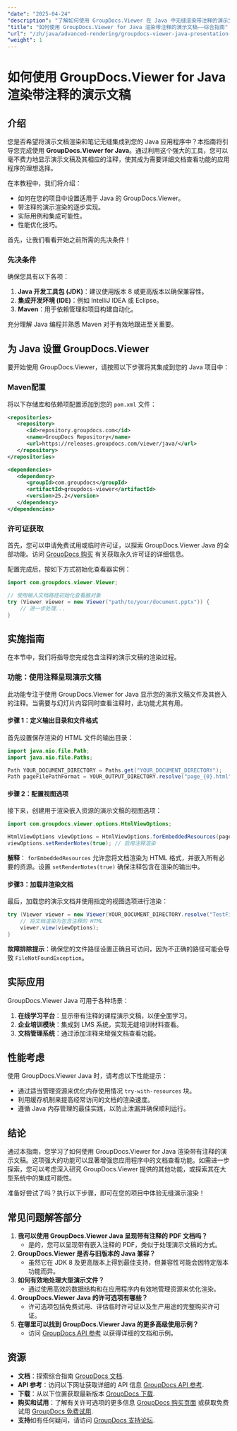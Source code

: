 ```yaml
---
"date": "2025-04-24"
"description": "了解如何使用 GroupDocs.Viewer 在 Java 中无缝渲染带注释的演示文稿。本指南涵盖设置、实现和性能优化技巧。"
"title": "如何使用 GroupDocs.Viewer for Java 渲染带注释的演示文稿——综合指南"
"url": "/zh/java/advanced-rendering/groupdocs-viewer-java-presentation-notes-rendering/"
"weight": 1
---
```


# 如何使用 GroupDocs.Viewer for Java 渲染带注释的演示文稿

## 介绍

您是否希望将演示文稿渲染和笔记无缝集成到您的 Java 应用程序中？本指南将引导您完成使用 **GroupDocs.Viewer for Java**。通过利用这个强大的工具，您可以毫不费力地显示演示文稿及其相应的注释，使其成为需要详细文档查看功能的应用程序的理想选择。

在本教程中，我们将介绍：
- 如何在您的项目中设置适用于 Java 的 GroupDocs.Viewer。
- 带注释的演示渲染的逐步实现。
- 实际用例和集成可能性。
- 性能优化技巧。

首先，让我们看看开始之前所需的先决条件！

### 先决条件

确保您具有以下各项：
1. **Java 开发工具包 (JDK)**：建议使用版本 8 或更高版本以确保兼容性。
2. **集成开发环境 (IDE)**：例如 IntelliJ IDEA 或 Eclipse。
3. **Maven**：用于依赖管理和项目构建自动化。

充分理解 Java 编程并熟悉 Maven 对于有效地跟进至关重要。

## 为 Java 设置 GroupDocs.Viewer

要开始使用 GroupDocs.Viewer，请按照以下步骤将其集成到您的 Java 项目中：

### Maven配置

将以下存储库和依赖项配置添加到您的 `pom.xml` 文件：

```xml
<repositories>
   <repository>
      <id>repository.groupdocs.com</id>
      <name>GroupDocs Repository</name>
      <url>https://releases.groupdocs.com/viewer/java/</url>
   </repository>
</repositories>

<dependencies>
   <dependency>
      <groupId>com.groupdocs</groupId>
      <artifactId>groupdocs-viewer</artifactId>
      <version>25.2</version>
   </dependency>
</dependencies>
```

### 许可证获取

首先，您可以申请免费试用或临时许可证，以探索 GroupDocs.Viewer Java 的全部功能。访问 [GroupDocs 购买](https://purchase.groupdocs.com/buy) 有关获取永久许可证的详细信息。

配置完成后，按如下方式初始化查看器实例：

```java
import com.groupdocs.viewer.Viewer;

// 使用输入文档路径初始化查看器对象
try (Viewer viewer = new Viewer("path/to/your/document.pptx")) {
    // 进一步处理...
}
```

## 实施指南

在本节中，我们将指导您完成包含注释的演示文稿的渲染过程。

### 功能：使用注释呈现演示文稿

此功能专注于使用 GroupDocs.Viewer for Java 显示您的演示文稿文件及其嵌入的注释。当需要与幻灯片内容同时查看注释时，此功能尤其有用。

#### 步骤 1：定义输出目录和文件格式

首先设置保存渲染的 HTML 文件的输出目录：

```java
import java.nio.file.Path;
import java.nio.file.Paths;

Path YOUR_DOCUMENT_DIRECTORY = Paths.get("YOUR_DOCUMENT_DIRECTORY");
Path pageFilePathFormat = YOUR_OUTPUT_DIRECTORY.resolve("page_{0}.html");
```

#### 步骤 2：配置视图选项

接下来，创建用于渲染嵌入资源的演示文稿的视图选项：

```java
import com.groupdocs.viewer.options.HtmlViewOptions;

HtmlViewOptions viewOptions = HtmlViewOptions.forEmbeddedResources(pageFilePathFormat);
viewOptions.setRenderNotes(true); // 启用注释渲染
```

**解释**： `forEmbeddedResources` 允许您将文档渲染为 HTML 格式，并嵌入所有必要的资源。设置 `setRenderNotes(true)` 确保注释包含在渲染的输出中。

#### 步骤3：加载并渲染文档

最后，加载您的演示文档并使用指定的视图选项进行渲染：

```java
try (Viewer viewer = new Viewer(YOUR_DOCUMENT_DIRECTORY.resolve("TestFiles.PPTX_WITH_NOTES"))) {
    // 将文档渲染为包含注释的 HTML
    viewer.view(viewOptions);
}
```

**故障排除提示**：确保您的文件路径设置正确且可访问，因为不正确的路径可能会导致 `FileNotFoundException`。

## 实际应用

GroupDocs.Viewer Java 可用于各种场景：
1. **在线学习平台**：显示带有注释的课程演示文稿，以便全面学习。
2. **企业培训模块**：集成到 LMS 系统，实现无缝培训材料查看。
3. **文档管理系统**：通过添加注释来增强文档查看功能。

## 性能考虑

使用 GroupDocs.Viewer Java 时，请考虑以下性能提示：
- 通过适当管理资源来优化内存使用情况 `try-with-resources` 块。
- 利用缓存机制来提高经常访问的文档的渲染速度。
- 遵循 Java 内存管理的最佳实践，以防止泄漏并确保顺利运行。

## 结论

通过本指南，您学习了如何使用 GroupDocs.Viewer for Java 渲染带有注释的演示文稿。这项强大的功能可以显著增强您应用程序中的文档查看功能。如需进一步探索，您可以考虑深入研究 GroupDocs.Viewer 提供的其他功能，或探索其在大型系统中的集成可能性。

准备好尝试了吗？执行以下步骤，即可在您的项目中体验无缝演示渲染！

## 常见问题解答部分

1. **我可以使用 GroupDocs.Viewer Java 呈现带有注释的 PDF 文档吗？**
   - 是的，您可以呈现带有嵌入注释的 PDF，类似于处理演示文稿的方式。
2. **GroupDocs.Viewer 是否与旧版本的 Java 兼容？**
   - 虽然它在 JDK 8 及更高版本上得到最佳支持，但兼容性可能会因特定版本功能而异。
3. **如何有效地处理大型演示文件？**
   - 通过使用高效的数据结构和在应用程序内有效地管理资源来优化渲染。
4. **GroupDocs.Viewer Java 的许可选项有哪些？**
   - 许可选项包括免费试用、评估临时许可证以及生产用途的完整购买许可证。
5. **在哪里可以找到 GroupDocs.Viewer Java 的更多高级使用示例？**
   - 访问 [GroupDocs API 参考](https://reference.groupdocs.com/viewer/java/) 以获得详细的文档和示例。

## 资源
- **文档**：探索综合指南 [GroupDocs 文档](https://docs。groupdocs.com/viewer/java/).
- **API 参考**：访问以下网址获取详细的 API 信息 [GroupDocs API 参考](https://reference。groupdocs.com/viewer/java/).
- **下载**：从以下位置获取最新版本 [GroupDocs 下载](https://releases。groupdocs.com/viewer/java/).
- **购买和试用**：了解有关许可选项的更多信息 [GroupDocs 购买页面](https://purchase.groupdocs.com/buy) 或获取免费试用 [GroupDocs 免费试用](https://releases。groupdocs.com/viewer/java/).
- **支持**如有任何疑问，请访问 [GroupDocs 支持论坛](https://forum。groupdocs.com/c/viewer/9).